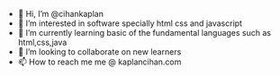 - 👋 Hi, I’m @cihankaplan
- 👀 I’m interested in software specially html css and javascript
- 🌱 I’m currently learning basic of the fundamental languages such as html,css,java
- 💞️ I’m looking to collaborate on new learners 
- 📫 How to reach me me @ kaplancihan.com

<!---
cihankaplan/cihankaplan is a ✨ special ✨ repository because its `README.md` (this file) appears on your GitHub profile.
You can click the Preview link to take a look at your changes.
--->
